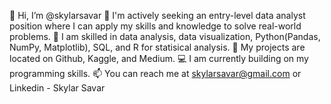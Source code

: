 
👋 Hi, I’m @skylarsavar
👀 I'm actively seeking an entry-level data analyst position where I can apply my skills and knowledge to solve real-world problems.
🌱 I am skilled in data analysis, data visualization, Python(Pandas, NumPy, Matplotlib), SQL, and R for statisical analysis.
💞️ My projects are located on Github, Kaggle, and Medium.
💻 I am currently building on my programming skills.
📫 You can reach me at skylarsavar@gmail.com or Linkedin - Skylar Savar
